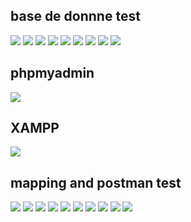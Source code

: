 <h2>base de donnne test</h2>
<img src="pics/1.png">
<img src="pics/2.png">
<img src="pics/3.png">
<img src="pics/4.png">
<img src="pics/5.png">
<img src="pics/6.png">
<img src="pics/7.png">
<img src="pics/8.png">
<img src="pics/9.png">
<h2>phpmyadmin</h2>
<img src="pics/10.png">
<h2>XAMPP</h2>
<img src="pics/11.png">
<h2>mapping and postman test</h2>
<img src="pics/12.png">
<img src="pics/13.png">
<img src="pics/14.png">
<img src="pics/15.png">
<img src="pics/16.png">
<img src="pics/17.png">
<img src="pics/18.png">
<img src="pics/19.png">
<img src="pics/20.png">
<img src="pics/21.png">
